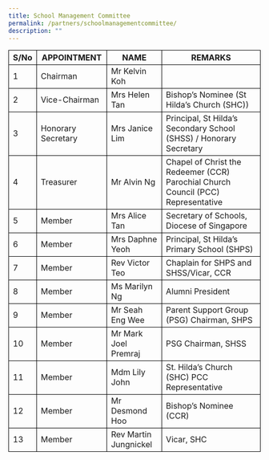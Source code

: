 ```yaml
---
title: School Management Committee
permalink: /partners/schoolmanagementcommittee/
description: ""
---
```

<style type="text/css">
table { border-collapse: collapse;}
td {border: 1px solid black; text-align: left;}
</style>

<table>
<thead style="border: 1px solid black">
  <tr>
    <th style="border: 1px solid black">S/No<br></th>
    <th style="border: 1px solid black">APPOINTMENT<br></th>
    <th style="border: 1px solid black">NAME<br></th>
    <th style="border: 1px solid black">REMARKS</th>
  </tr>
</thead>
<tbody>
  <tr>
    <td style="border: 1px solid black">1</td>
    <td style="border: 1px solid black">Chairman</td>
    <td style="border: 1px solid black">Mr Kelvin Koh</td>
    <td style="border: 1px solid black"></td>
  </tr>
  <tr>
    <td style="border: 1px solid black">2</td>
    <td style="border: 1px solid black">Vice-Chairman</td>
    <td style="border: 1px solid black">Mrs Helen Tan</td>
    <td style="border: 1px solid black">Bishop’s Nominee (St Hilda’s Church (SHC))</td>
  </tr>
  <tr>
    <td style="border: 1px solid black">3</td>
    <td style="border: 1px solid black">Honorary Secretary</td>
    <td style="border: 1px solid black">Mrs Janice Lim</td>
    <td style="border: 1px solid black">Principal, St Hilda’s Secondary School (SHSS) / Honorary Secretary</td>
  </tr>
  <tr>
    <td style="border: 1px solid black">4</td>
    <td style="border: 1px solid black">Treasurer</td>
    <td style="border: 1px solid black">Mr Alvin Ng</td>
    <td style="border: 1px solid black">Chapel of Christ the Redeemer (CCR) Parochial Church Council (PCC) Representative</td>
  </tr>
  <tr>
    <td style="border: 1px solid black">5</td>
    <td style="border: 1px solid black">Member</td>
    <td style="border: 1px solid black">Mrs Alice Tan</td>
    <td style="border: 1px solid black">Secretary of Schools, Diocese of Singapore</td>
  </tr>
  <tr>
    <td style="border: 1px solid black">6</td>
    <td style="border: 1px solid black">Member</td>
    <td style="border: 1px solid black">Mrs Daphne Yeoh</td>
    <td style="border: 1px solid black">Principal, St Hilda’s Primary School (SHPS)</td>
  </tr>
  <tr>
    <td style="border: 1px solid black">7</td>
    <td style="border: 1px solid black">Member</td>
    <td style="border: 1px solid black">Rev Victor Teo</td>
    <td style="border: 1px solid black">Chaplain for SHPS and SHSS/Vicar, CCR</td>
  </tr>
  <tr>
    <td style="border: 1px solid black">8</td>
    <td style="border: 1px solid black">Member</td>
    <td style="border: 1px solid black">Ms Marilyn Ng</td>
    <td style="border: 1px solid black">Alumni President</td>
  </tr>
  <tr>
    <td style="border: 1px solid black">9</td>
    <td style="border: 1px solid black">Member</td>
    <td style="border: 1px solid black">Mr Seah Eng Wee</td>
    <td style="border: 1px solid black">Parent Support Group (PSG) Chairman, SHPS</td>
  </tr>
  <tr>
    <td style="border: 1px solid black">10</td>
    <td style="border: 1px solid black">Member</td>
    <td style="border: 1px solid black">Mr Mark Joel Premraj</td>
    <td style="border: 1px solid black">PSG Chairman, SHSS</td>
  </tr>
  <tr>
    <td style="border: 1px solid black">11</td>
    <td style="border: 1px solid black">Member</td>
    <td style="border: 1px solid black">Mdm Lily John</td>
    <td style="border: 1px solid black">St. Hilda’s Church (SHC) PCC Representative</td>
  </tr>
  <tr>
    <td style="border: 1px solid black">12</td>
    <td style="border: 1px solid black">Member</td>
    <td style="border: 1px solid black">Mr Desmond Hoo</td>
    <td style="border: 1px solid black">Bishop’s Nominee (CCR)</td>
  </tr>
  <tr>
    <td style="border: 1px solid black">13</td>
    <td style="border: 1px solid black">Member</td>
    <td style="border: 1px solid black">Rev Martin Jungnickel</td>
    <td style="border: 1px solid black">Vicar, SHC</td>
  </tr>
</tbody>
</table>